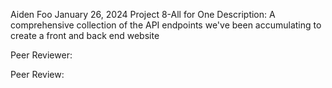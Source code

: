 Aiden Foo
January 26, 2024
Project 8-All for One
Description: A comprehensive collection of the API endpoints we've been accumulating to create a front and back end website

Peer Reviewer:

Peer Review:
